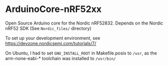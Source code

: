 # ArduinoCore-nRF52xx
Open Source Arduino core for the Nordic nRF52832. Depends on the Nordic nRF52 SDK (See `Nordic_files/` directory)

To set up your development environment, see https://devzone.nordicsemi.com/tutorials/7/

On Ubuntu, I had to set `GNU_INSTALL_ROOT` in Makefile.posix to `/usr`, as the arm-none-eabi-* toolchain was installed to `/usr/bin/`